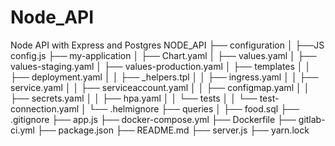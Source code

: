 # Node_API
Node API with Express and Postgres
NODE_API
├── configuration
│   ├──JS config.js
├── my-application
│   ├── Chart.yaml
│   ├── values.yaml
│   ├── values-staging.yaml
│   ├── values-production.yaml
│   ├── templates
│   │   ├── deployment.yaml
│   │   ├── _helpers.tpl
│   │   ├── ingress.yaml
│   │   ├── service.yaml
│   │   ├── serviceaccount.yaml
│   │   ├── configmap.yaml
│   │   ├── secrets.yaml
│   │   ├── hpa.yaml
│   │   └── tests
│   │       └── test-connection.yaml
│   └── .helmignore
├── queries
│   ├── food.sql
├── .gitignore
├── app.js
├── docker-compose.yml
├── Dockerfile
├── gitlab-ci.yml
├── package.json
├── README.md
├── server.js
├── yarn.lock